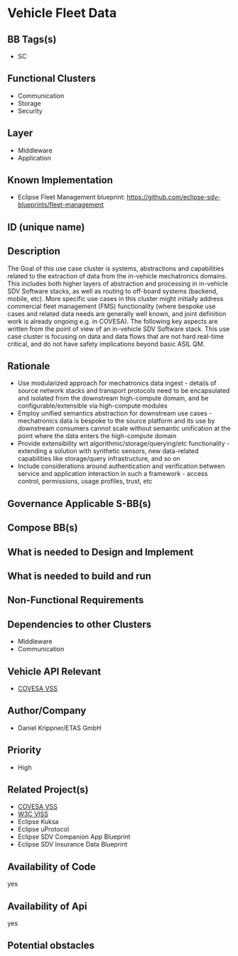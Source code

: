 
# Vehicle Fleet Data

## BB Tags(s)

- SC

## Functional Clusters

- Communication
- Storage
- Security

## Layer

- Middleware
- Application

## Known Implementation

- Eclipse Fleet Management blueprint: <https://github.com/eclipse-sdv-blueprints/fleet-management>

## ID (unique name)

## Description

The Goal of this use case cluster is systems, abstractions and capabilities related to the extraction of data from the in-vehicle mechatronics domains. This includes both higher layers of abstraction and processing in in-vehicle SDV Software stacks, as well as routing to off-board systems (backend, mobile, etc).
More specific use cases in this cluster might initially address commercial fleet management (FMS) functionality (where bespoke use cases and related data needs are generally well known, and joint definition work is already ongoing e.g. in COVESA).
The following key aspects are written from the point of view of an in-vehicle SDV Software stack. This use case cluster is focusing on data and data flows that are not hard real-time critical, and do not have safety implications beyond basic ASIL QM.

## Rationale

- Use modularized approach for mechatronics data ingest - details of source network stacks and transport protocols need to be encapsulated and isolated from the downstream high-compute domain, and be configurable/extensible via high-compute modules
- Employ unified semantics abstraction for downstream use cases - mechatronics data is bespoke to the source platform and its use by downstream consumers cannot scale without semantic unification at the point where the data enters the high-compute domain  
- Provide extensibility wrt algorithmic/storage/querying/etc functionality - extending a solution with synthetic sensors, new data-related capabilities like storage/query infrastructure, and so on
- Include considerations around authentication and verification between service and application interaction in such a framework - access control, permissions, usage profiles, trust, etc

## Governance Applicable S-BB(s)

## Compose BB(s)

## What is needed to Design and Implement

## What is needed to build and run

## Non-Functional Requirements

## Dependencies to other Clusters

- Middleware
- Communication

## Vehicle API Relevant

- [COVESA VSS](https://covesa.github.io/vehicle_signal_specification/)

## Author/Company

- Daniel Krippner/ETAS GmbH

## Priority

- High

## Related Project(s)

- [COVESA VSS](https://covesa.github.io/vehicle_signal_specification/)
- [W3C VISS](https://github.com/COVESA/vehicle-information-service-specification)
- Eclipse Kuksa
- Eclipse uProtocol
- Eclipse SDV Companion App Blueprint
- Eclipse SDV Insurance Data Blueprint

## Availability of Code

yes

## Availability of Api

yes

## Potential obstacles

